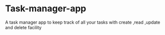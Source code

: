 # Task-manager-app
A task manager app to keep track of all your tasks with create ,read ,update and delete facility
